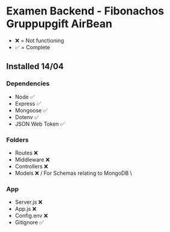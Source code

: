 # Examen Backend - Fibonachos Gruppupgift AirBean

- ❌ = Not functioning
- ✅ = Complete

## Installed 14/04

### Dependencies

- Node ✅
- Express ✅
- Mongoose ✅
- Dotenv ✅
- JSON Web Token ✅

### Folders

- Routes ❌
- Middleware ❌
- Controllers ❌
- Models ❌ / For Schemas relating to MongoDB \

### App

- Server.js ❌
- App.js ❌
- Config.env ❌
- Gitignore ✅
